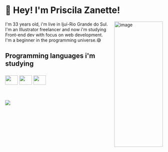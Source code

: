 ### <h1>👾 Hey! I'm Priscila Zanette!</h1>
<img align="right" alt="image" height="400" width="155" src="https://github.com/Priscilazanette/Imagens/blob/main/eeuuu1.png"/>
<p>I'm 33 years old, i'm live in Ijuí-Rio Grande do Sul. I'm an Illustrator freelancer and now i'm studying Front-end dev with focus on web development. <br>I'm a beginner in the programming universe.😅</br></p>



##
<h2>Programming languages i'm studying</21>
<div style=display:inline_block"><br>
<img align=center" height="30" width="40" src="https://cdn.jsdelivr.net/gh/devicons/devicon/icons/css3/css3-original.svg" />
<img align=center" height="30" width="40" src="https://cdn.jsdelivr.net/gh/devicons/devicon/icons/html5/html5-original.svg" />
<img align=center" height="30" width="40" src="https://cdn.jsdelivr.net/gh/devicons/devicon/icons/javascript/javascript-original.svg" />

##
<div>     
 <a href="https://linktr.ee/finalart.znt" target="_blank"><img src="https://img.shields.io/badge/linktree-39E09B?style=for-the-badge&logo=linktree&logoColor=white" target="_blank" rel='external' ></a>

 </div>
                    
